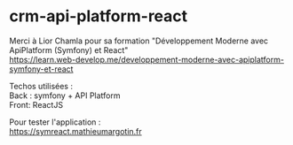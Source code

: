 # crm-api-platform-react
Merci à Lior Chamla pour sa formation "Développement Moderne avec ApiPlatform (Symfony) et React"   
https://learn.web-develop.me/developpement-moderne-avec-apiplatform-symfony-et-react 

Techos utilisées :  
Back : symfony + API Platform  
Front: ReactJS  

Pour tester l'application :   
https://symreact.mathieumargotin.fr
